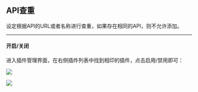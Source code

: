 ## API查重
设定根据API的URL或者名称进行查重，如果存在相同的API，则不允许添加。

---

#### 开启/关闭
进入插件管理界面，在右侧插件列表中找到相印的插件，点击启用/禁用即可：

![](http://data.eolinker.com/course/Cx6iW9s3b6c715fafda3ce31d6b6f5929f8dee351d2bda5)

![](http://data.eolinker.com/course/SufxjMY0214953800c47eb395927b3ac61ace342a655440)
